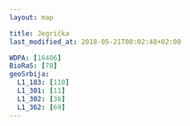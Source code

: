 ```yaml
---
layout: map

title: Jegrička
last_modified_at: 2018-05-21T00:02:48+02:00

WDPA: [16406]
BioRaS: [78]
geoSrbija:
  L1_183: [110]
  L1_301: [11]
  L1_302: [36]
  L1_362: [69]
---
```

